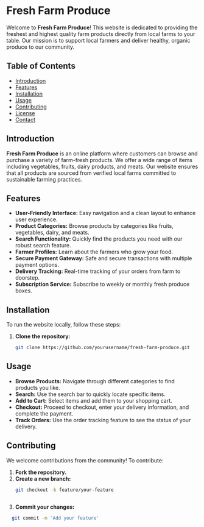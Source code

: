 # Fresh Farm Produce

Welcome to **Fresh Farm Produce**! This website is dedicated to providing the freshest and highest quality farm products directly from local farms to your table. Our mission is to support local farmers and deliver healthy, organic produce to our community.

## Table of Contents

- [Introduction](#introduction)
- [Features](#features)
- [Installation](#installation)
- [Usage](#usage)
- [Contributing](#contributing)
- [License](#license)
- [Contact](#contact)

## Introduction

**Fresh Farm Produce** is an online platform where customers can browse and purchase a variety of farm-fresh products. We offer a wide range of items including vegetables, fruits, dairy products, and meats. Our website ensures that all products are sourced from verified local farms committed to sustainable farming practices.

## Features

- **User-Friendly Interface:** Easy navigation and a clean layout to enhance user experience.
- **Product Categories:** Browse products by categories like fruits, vegetables, dairy, and meats.
- **Search Functionality:** Quickly find the products you need with our robust search feature.
- **Farmer Profiles:** Learn about the farmers who grow your food.
- **Secure Payment Gateway:** Safe and secure transactions with multiple payment options.
- **Delivery Tracking:** Real-time tracking of your orders from farm to doorstep.
- **Subscription Service:** Subscribe to weekly or monthly fresh produce boxes.

## Installation

To run the website locally, follow these steps:

1. **Clone the repository:**
   ```sh
   git clone https://github.com/yourusername/fresh-farm-produce.git
## Usage

- **Browse Products:** Navigate through different categories to find products you like.
- **Search:** Use the search bar to quickly locate specific items.
- **Add to Cart:** Select items and add them to your shopping cart.
- **Checkout:** Proceed to checkout, enter your delivery information, and complete the payment.
- **Track Orders:** Use the order tracking feature to see the status of your delivery.
## Contributing

We welcome contributions from the community! To contribute:

1. **Fork the repository.**
2. **Create a new branch:**
   ```sh
   git checkout -b feature/your-feature
  

3. **Commit your changes:**
 ```sh
   git commit -m 'Add your feature'
